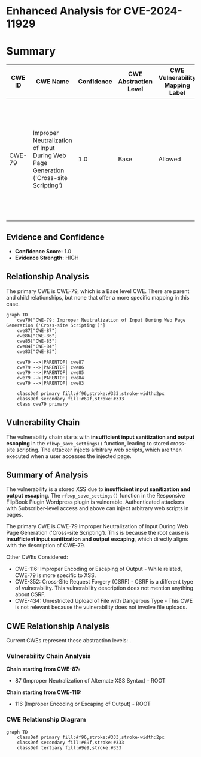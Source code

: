# Enhanced Analysis for CVE-2024-11929

# Summary
| CWE ID | CWE Name | Confidence | CWE Abstraction Level | CWE Vulnerability Mapping Label | CWE-Vulnerability Mapping Notes |
|---|---|---|---|---|---|
| CWE-79 | Improper Neutralization of Input During Web Page Generation ('Cross-site Scripting') | 1.0 | Base | Allowed | Primary CWE. The vulnerability is a stored XSS due to **insufficient input sanitization and output escaping**, which directly aligns with the description of CWE-79. |

## Evidence and Confidence

*   **Confidence Score:** 1.0
*   **Evidence Strength:** HIGH

## Relationship Analysis
The primary CWE is CWE-79, which is a Base level CWE. There are parent and child relationships, but none that offer a more specific mapping in this case.

```mermaid
graph TD
    cwe79["CWE-79: Improper Neutralization of Input During Web Page Generation ('Cross-site Scripting')"]
    cwe87["CWE-87"]
    cwe86["CWE-86"]
    cwe85["CWE-85"]
    cwe84["CWE-84"]
    cwe83["CWE-83"]

    cwe79 -->|PARENTOF| cwe87
    cwe79 -->|PARENTOF| cwe86
    cwe79 -->|PARENTOF| cwe85
    cwe79 -->|PARENTOF| cwe84
    cwe79 -->|PARENTOF| cwe83

    classDef primary fill:#f96,stroke:#333,stroke-width:2px
    classDef secondary fill:#69f,stroke:#333
    class cwe79 primary
```

## Vulnerability Chain
The vulnerability chain starts with **insufficient input sanitization and output escaping** in the `rfbwp_save_settings()` function, leading to stored cross-site scripting. The attacker injects arbitrary web scripts, which are then executed when a user accesses the injected page.

## Summary of Analysis
The vulnerability is a stored XSS due to **insufficient input sanitization and output escaping**. The `rfbwp_save_settings()` function in the Responsive FlipBook Plugin Wordpress plugin is vulnerable. Authenticated attackers with Subscriber-level access and above can inject arbitrary web scripts in pages.

The primary CWE is CWE-79 Improper Neutralization of Input During Web Page Generation ('Cross-site Scripting'). This is because the root cause is **insufficient input sanitization and output escaping**, which directly aligns with the description of CWE-79.

Other CWEs Considered:
*   CWE-116: Improper Encoding or Escaping of Output - While related, CWE-79 is more specific to XSS.
*   CWE-352: Cross-Site Request Forgery (CSRF) - CSRF is a different type of vulnerability. This vulnerability description does not mention anything about CSRF.
*   CWE-434: Unrestricted Upload of File with Dangerous Type - This CWE is not relevant because the vulnerability does not involve file uploads.


## CWE Relationship Analysis

Current CWEs represent these abstraction levels: .


### Vulnerability Chain Analysis

**Chain starting from CWE-87:**
- 87 (Improper Neutralization of Alternate XSS Syntax) - ROOT


**Chain starting from CWE-116:**
- 116 (Improper Encoding or Escaping of Output) - ROOT



### CWE Relationship Diagram

```mermaid
graph TD
    classDef primary fill:#f96,stroke:#333,stroke-width:2px
    classDef secondary fill:#69f,stroke:#333
    classDef tertiary fill:#9e9,stroke:#333
```